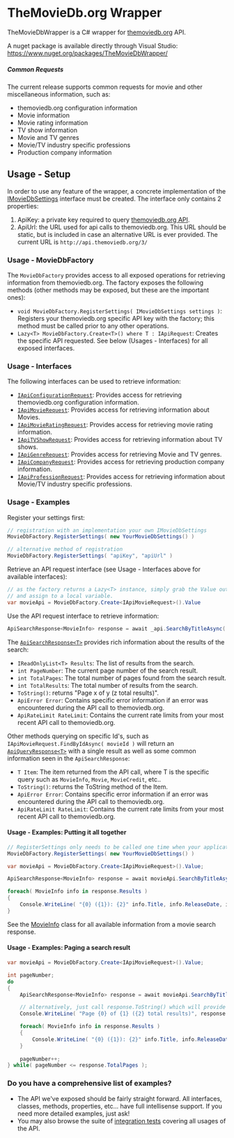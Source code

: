 # TheMovieDb.org Wrapper
TheMovieDbWrapper is a C# wrapper for [themoviedb.org](https://www.themoviedb.org) API.

A nuget package is available directly through Visual Studio: https://www.nuget.org/packages/TheMovieDbWrapper/

##### Common Requests
The current release supports common requests for movie and other miscellaneous information, such as:
* themoviedb.org configuration information
* Movie information
* Movie rating information
* TV show information
* Movie and TV genres
* Movie/TV industry specific professions
* Production company information

## Usage - Setup
In order to use any feature of the wrapper, a concrete implementation of the [IMovieDbSettings](DM.MovieApi/IMovieDbSettings.cs) interface must be created. The interface only contains 2 properties:

1. ApiKey: a private key required to query [themoviedb.org API](https://www.themoviedb.org/documentation/api).
2. ApiUrl: the URL used for api calls to themoviedb.org. This URL should be static, but is included in case an alternative URL is ever provided. The current URL is `http://api.themoviedb.org/3/`

### Usage - MovieDbFactory
The `MovieDbFactory` provides access to all exposed operations for retrieving information from themoviedb.org. The factory exposes the following methods (other methods may be exposed, but these are the important ones):
* `void MovieDbFactory.RegisterSettings( IMovieDbSettings settings )`: Registers your themoviedb.org specific API key with the factory; this method must be called prior to any other operations.
* `Lazy<T> MovieDbFactory.Create<T>() where T : IApiRequest`: Creates the specific API requested. See below (Usages - Interfaces) for all exposed interfaces.

### Usage - Interfaces
The following interfaces can be used to retrieve information:
* [`IApiConfigurationRequest`](DM.MovieApi/MovieDb/Configuration/IApiConfigurationRequest.cs): Provides access for retrieving themoviedb.org configuration information.
* [`IApiMovieRequest`](DM.MovieApi/MovieDb/Movies/IApiMovieRequest.cs): Provides access for retrieving information about Movies.
* [`IApiMovieRatingRequest`](DM.MovieApi/MovieDb/Certifications/IApiMovieRatingRequest.cs): Provides access for retrieving movie rating information.
* [`IApiTVShowRequest`](DM.MovieApi/MovieDb/TV/IApiTVShowRequest.cs): Provides access for retrieving information about TV shows.
* [`IApiGenreRequest`](DM.MovieApi/MovieDb/Genres/IApiGenreRequest.cs): Provides access for retrieving Movie and TV genres.
* [`IApiCompanyRequest`](DM.MovieApi/MovieDb/Companies/IApiCompanyRequest.cs): Provides access for retrieving production company information.
* [`IApiProfessionRequest`](DM.MovieApi/MovieDb/IndustryProfessions/IApiProfessionRequest.cs): Provides access for retrieving information about Movie/TV industry specific professions.

### Usage - Examples
Register your settings first:
```csharp
// registration with an implementation your own IMovieDbSettings
MovieDbFactory.RegisterSettings( new YourMovieDbSettings() )

// alternative method of registration
MovieDbFactory.RegisterSettings( "apiKey", "apiUrl" )
```

Retrieve an API request interface (see Usage - Interfaces above for available interfaces):
```csharp
// as the factory returns a Lazy<T> instance, simply grab the Value out of the Lazy<T>
// and assign to a local variable.
var movieApi = MovieDbFactory.Create<IApiMovieRequest>().Value
```

Use the API request interface to retrieve information:
```csharp
ApiSearchResponse<MovieInfo> response = await _api.SearchByTitleAsync( "Star Trek" );
```

The [`ApiSearchResponse<T>`](DM.MovieApi/ApiResponse/ApiSearchResponse.cs) provides rich information about the results of the search:
* `IReadOnlyList<T> Results`: The list of results from the search.
* `int PageNumber`: The current page number of the search result.
* `int TotalPages`: The total number of pages found from the search result.
* `int TotalResults`: The total number of results from the search.
* `ToString()`: returns "Page x of y (z total results)".
* `ApiError Error`: Contains specific error information if an error was encountered during the API call to themoviedb.org.
* `ApiRateLimit RateLimit`: Contains the current rate limits from your most recent API call to themoviedb.org.

Other methods querying on specific Id's, such as `IApiMovieRequest.FindByIdAsync( movieId )` will return an [`ApiQueryResponse<T>`](DM.MovieApi/ApiResponse/ApiQueryResponse.cs) with a single result as well as some common information seen in the `ApiSearchResponse`:
* `T Item`: The item returned from the API call, where T is the specific query such as `MovieInfo`, `Movie`, `MovieCredit`, etc..
* `ToString()`: returns the ToString method of the Item.
* `ApiError Error`: Contains specific error information if an error was encountered during the API call to themoviedb.org.
* `ApiRateLimit RateLimit`: Contains the current rate limits from your most recent API call to themoviedb.org.

#### Usage - Examples: Putting it all together
```csharp
// RegisterSettings only needs to be called one time when your application starts-up.
MovieDbFactory.RegisterSettings( new YourMovieDbSettings() )

var movieApi = MovieDbFactory.Create<IApiMovieRequest>().Value;

ApiSearchResponse<MovieInfo> response = await movieApi.SearchByTitleAsync( "Star Trek" );

foreach( MovieInfo info in response.Results )
{
    Console.WriteLine( "{0} ({1}): {2}" info.Title, info.ReleaseDate, info.Overview );
}
```

See the [MovieInfo](DM.MovieApi/MovieDb/Movies/MovieInfo.cs) class for all available information from a movie search response.

#### Usage - Examples: Paging a search result
```csharp
var movieApi = MovieDbFactory.Create<IApiMovieRequest>().Value;

int pageNumber;
do
{
    ApiSearchResponse<MovieInfo> response = await movieApi.SearchByTitleAsync( "Harry" );

    // alternatively, just call response.ToString() which will provide the same paged information format as below:
    Console.WriteLine( "Page {0} of {1} ({2} total results)", response.PageNumber, response.TotalPages, response.TotalResults );

    foreach( MovieInfo info in response.Results )
    {
        Console.WriteLine( "{0} ({1}): {2}" info.Title, info.ReleaseDate, info.Overview );
    }
    
    pageNumber++;
} while( pageNumber <= response.TotalPages );
```

### Do you have a comprehensive list of examples?
* The API we've exposed should be fairly straight forward. All interfaces, classes, methods, properties, etc... have full intellisense support. If you need more detailed examples, just ask!
* You may also browse the suite of [integration tests](DM.MovieApi.IntegrationTests/) covering all usages of the API.
